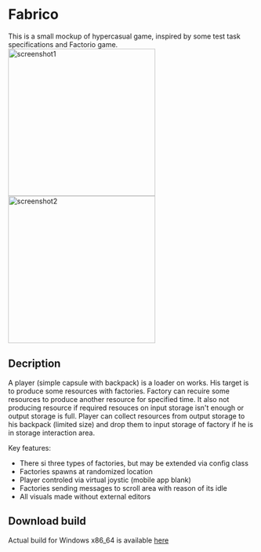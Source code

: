 # Fabrico
This is a small mockup of hypercasual game, inspired by some test task specifications and Factorio game.
<img src="https://drive.google.com/uc?export=view&id=1kkMuawCyF8wQtAQPsECx2hAetoS_TUwu" alt="screenshot1" width="300"/>
<img src="https://drive.google.com/uc?export=view&id=1EbU4HRbKWtHzsozT2GtCb54cg0-Jlpza" alt="screenshot2" width="300"/>
## Decription
A player (simple capsule with backpack) is a loader on works.
His target is to produce some resources with factories. 
Factory can recuire some resources to produce another resource for specified time.
It also not producing resource if required resouces on input storage isn't enough or
output storage is full.
Player can collect resources from output storage to his backpack (limited size) and 
drop them to input storage of factory if he is in storage interaction area.

Key features:
* There si three types of factories, but may be extended via config class
* Factories spawns at randomized location
* Player controled via virtual joystic (mobile app blank)
* Factories sending messages to scroll area with reason of its idle
* All visuals made without external editors

## Download build
Actual build for Windows x86_64 is available 
<a href="https://drive.google.com/uc?export=download&id=1qbLiO_ZFmuQUPSj8Sj1URjGgnzyzsb5710TO1GibE-IrIhjyQbROmuVeWhFR7QlOq">here</a>
